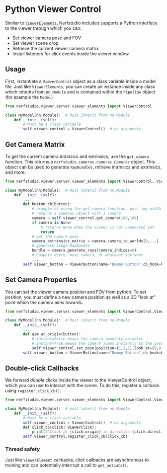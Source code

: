 # Python Viewer Control

Similar to [`ViewerElements`](./custom_gui.md), Nerfstudio includes supports a Python interface to the viewer through which you can:

* Set viewer camera pose and FOV
* Set viewer scene crop
* Retrieve the current viewer camera matrix
* Install listeners for click events inside the viewer window

## Usage

First, instantiate a `ViewerControl` object as a class variable inside a model file.
Just like `ViewerElements`, you can create an instance inside any class which inherits from `nn.Module`
and is contained within the `Pipeline` object (for example the `Model`)

```python
from nerfstudio.viewer.server.viewer_elements import ViewerControl

class MyModel(nn.Module):  # Must inherit from nn.Module
    def __init__(self):
        # Must be a class variable
        self.viewer_control = ViewerControl()  # no arguments
```
## Get Camera Matrix
To get the current camera intrinsics and extrinsics, use the `get_camera` function. This returns a `nerfstudio.cameras.cameras.Cameras` object. This object can be used to generate `RayBundles`, retrieve intrinsics and extrinsics, and more.

```python
from nerfstudio.viewer.server.viewer_elements import ViewerControl, ViewerButton

class MyModel(nn.Module):  # Must inherit from nn.Module
    def __init__(self):
        ...
        def button_cb(button):
            # example of using the get_camera function, pass img width and height
            # returns a Cameras object with 1 camera
            camera = self.viewer_control.get_camera(100,100)
            if camera is None:
                # returns None when the viewer is not connected yet
                return
            # get the camera pose
            camera_extrinsics_matrix = camera.camera_to_worlds[0,...]  # 3x4 matrix
            # generate image RayBundle
            bundle = camera.generate_rays(camera_indices=0)
            # Compute depth, move camera, or whatever you want
            ...
        self.viewer_button = ViewerButton(name="Dummy Button",cb_hook=button_cb)
```

## Set Camera Properties
You can set the viewer camera position and FOV from python. 
To set position, you must define a new camera position as well as a 3D "look at" point which the camera aims towards.
```python
from nerfstudio.viewer.server.viewer_elements import ViewerControl,ViewerButton

class MyModel(nn.Module):  # Must inherit from nn.Module
    def __init__(self):
        ...
        def aim_at_origin(button):
            # instant=False means the camera smoothly animates
            # instant=True means the camera jumps instantly to the pose
            self.viewer_control.set_pose(position=(1,1,1),look_at=(0,0,0),instant=False)
        self.viewer_button = ViewerButton(name="Dummy Button",cb_hook=button_cb)
```

## Double-click Callbacks
We forward *double* clicks inside the viewer to the ViewerControl object, which you can use to interact with the scene. To do this, register a callback using `register_click_cb()`.

```python
from nerfstudio.viewer.server.viewer_elements import ViewerControl,ViewerClick

class MyModel(nn.Module):  # must inherit from nn.Module
    def __init__(self):
        # Must be a class variable
        self.viewer_control = ViewerControl()  # no arguments
        def click_cb(click: ViewerClick):
            print(f"Click at {click.origin} in direction {click.direction}")
        self.viewer_control.register_click_cb(click_cb)
```

### Thread safety
Just like `ViewerElement` callbacks, click callbacks are asynchronous to training and can potentially interrupt a call to `get_outputs()`.

